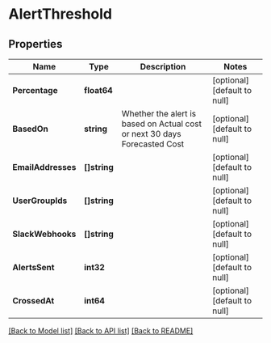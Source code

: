 # AlertThreshold

## Properties
Name | Type | Description | Notes
------------ | ------------- | ------------- | -------------
**Percentage** | **float64** |  | [optional] [default to null]
**BasedOn** | **string** | Whether the alert is based on Actual cost or next 30 days Forecasted Cost | [optional] [default to null]
**EmailAddresses** | **[]string** |  | [optional] [default to null]
**UserGroupIds** | **[]string** |  | [optional] [default to null]
**SlackWebhooks** | **[]string** |  | [optional] [default to null]
**AlertsSent** | **int32** |  | [optional] [default to null]
**CrossedAt** | **int64** |  | [optional] [default to null]

[[Back to Model list]](../README.md#documentation-for-models) [[Back to API list]](../README.md#documentation-for-api-endpoints) [[Back to README]](../README.md)

